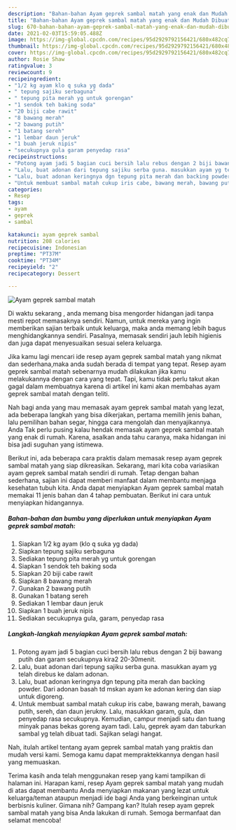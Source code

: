 ```yaml
---
description: "Bahan-bahan Ayam geprek sambal matah yang enak dan Mudah Dibuat"
title: "Bahan-bahan Ayam geprek sambal matah yang enak dan Mudah Dibuat"
slug: 670-bahan-bahan-ayam-geprek-sambal-matah-yang-enak-dan-mudah-dibuat
date: 2021-02-03T15:59:05.488Z
image: https://img-global.cpcdn.com/recipes/95d2929792156421/680x482cq70/ayam-geprek-sambal-matah-foto-resep-utama.jpg
thumbnail: https://img-global.cpcdn.com/recipes/95d2929792156421/680x482cq70/ayam-geprek-sambal-matah-foto-resep-utama.jpg
cover: https://img-global.cpcdn.com/recipes/95d2929792156421/680x482cq70/ayam-geprek-sambal-matah-foto-resep-utama.jpg
author: Rosie Shaw
ratingvalue: 3
reviewcount: 9
recipeingredient:
- "1/2 kg ayam klo q suka yg dada"
- " tepung sajiku serbaguna"
- " tepung pita merah yg untuk gorengan"
- "1 sendok teh baking soda"
- "20 biji cabe rawit"
- "8 bawang merah"
- "2 bawang putih"
- "1 batang sereh"
- "1 lembar daun jeruk"
- "1 buah jeruk nipis"
- "secukupnya gula garam penyedap rasa"
recipeinstructions:
- "Potong ayam jadi 5 bagian cuci bersih lalu rebus dengan 2 biji bawang putih dan garam secukupnya kira2 20-30menit."
- "Lalu, buat adonan dari tepung sajiku serba guna. masukkan ayam yg telah direbus ke dalam adonan."
- "Lalu, buat adonan keringnya dgn tepung pita merah dan backing powder. Dari adonan basah td mskan ayam ke adonan kering dan siap untuk digoreng."
- "Untuk membuat sambal matah cukup iris cabe, bawang merah, bawang putih, sereh, dan daun jerukny. Lalu, masukkan garam, gula, dan penyedap rasa secukupnya. Kemudian, campur menjadi satu dan tuang minyak panas bekas goreng ayam tadi. Lalu, geprek ayam dan taburkan sambal yg telah dibuat tadi. Sajikan selagi hangat."
categories:
- Resep
tags:
- ayam
- geprek
- sambal

katakunci: ayam geprek sambal 
nutrition: 208 calories
recipecuisine: Indonesian
preptime: "PT37M"
cooktime: "PT34M"
recipeyield: "2"
recipecategory: Dessert

---
```



![Ayam geprek sambal matah](https://img-global.cpcdn.com/recipes/95d2929792156421/680x482cq70/ayam-geprek-sambal-matah-foto-resep-utama.jpg)

Di waktu  sekarang , anda memang bisa mengorder hidangan jadi tanpa mesti repot memasaknya sendiri. Namun, untuk mereka yang ingin memberikan sajian terbaik untuk keluarga, maka anda memang lebih bagus menghidangkannya sendiri. Pasalnya, memasak sendiri jauh lebih higienis dan juga dapat menyesuaikan sesuai selera keluarga.

Jika kamu lagi mencari ide resep ayam geprek sambal matah yang nikmat dan sederhana,maka anda sudah berada di tempat yang tepat. Resep ayam geprek sambal matah  sebenarnya mudah dilakukan jika kamu melakukannya dengan cara yang tepat. Tapi, kamu tidak perlu takut akan gagal dalam membuatnya 
karena di artikel ini kami akan membahas ayam geprek sambal matah dengan teliti.  



Nah bagi anda yang mau memasak ayam geprek sambal matah yang lezat, ada beberapa langkah yang bisa dikerjakan, pertama memilih jenis bahan, lalu pemilihan bahan segar, hingga cara mengolah dan menyajikannya. Anda Tak perlu pusing kalau hendak memasak ayam geprek sambal matah yang enak di rumah. Karena, asalkan anda  tahu caranya, maka hidangan ini bisa jadi suguhan yang istimewa.

Berikut ini, ada beberapa cara praktis  dalam memasak resep ayam geprek sambal matah yang siap dikreasikan. Sekarang, mari kita coba variasikan ayam geprek sambal matah sendiri di rumah. Tetap dengan bahan sederhana, sajian ini dapat memberi manfaat dalam membantu menjaga kesehatan tubuh kita. Anda dapat menyiapkan Ayam geprek sambal matah memakai 11 jenis bahan dan 4 tahap pembuatan. Berikut ini cara untuk menyiapkan hidangannya.

<!--inarticleads1-->

##### Bahan-bahan dan bumbu yang diperlukan untuk menyiapkan Ayam geprek sambal matah:

1. Siapkan 1/2 kg ayam (klo q suka yg dada)
1. Siapkan  tepung sajiku serbaguna
1. Sediakan  tepung pita merah yg untuk gorengan
1. Siapkan 1 sendok teh baking soda
1. Siapkan 20 biji cabe rawit
1. Siapkan 8 bawang merah
1. Gunakan 2 bawang putih
1. Gunakan 1 batang sereh
1. Sediakan 1 lembar daun jeruk
1. Siapkan 1 buah jeruk nipis
1. Sediakan secukupnya gula, garam, penyedap rasa




<!--inarticleads2-->

##### Langkah-langkah menyiapkan Ayam geprek sambal matah:

1. Potong ayam jadi 5 bagian cuci bersih lalu rebus dengan 2 biji bawang putih dan garam secukupnya kira2 20-30menit.
1. Lalu, buat adonan dari tepung sajiku serba guna. masukkan ayam yg telah direbus ke dalam adonan.
1. Lalu, buat adonan keringnya dgn tepung pita merah dan backing powder. Dari adonan basah td mskan ayam ke adonan kering dan siap untuk digoreng.
1. Untuk membuat sambal matah cukup iris cabe, bawang merah, bawang putih, sereh, dan daun jerukny. Lalu, masukkan garam, gula, dan penyedap rasa secukupnya. Kemudian, campur menjadi satu dan tuang minyak panas bekas goreng ayam tadi. Lalu, geprek ayam dan taburkan sambal yg telah dibuat tadi. Sajikan selagi hangat.




Nah, itulah artikel tentang  ayam geprek sambal matah  yang praktis dan mudah versi kami. Semoga kamu dapat mempraktekkannya dengan hasil yang memuaskan. 

Terima kasih anda telah menggunakan resep yang kami tampilkan di halaman ini. Harapan kami, resep  Ayam geprek sambal matah yang mudah di atas dapat membantu Anda menyiapkan makanan yang lezat untuk keluarga/teman ataupun menjadi ide bagi Anda yang berkeinginan untuk berbisnis kuliner. Gimana nih? Gampang kan? Itulah resep ayam geprek sambal matah yang bisa Anda lakukan di rumah. Semoga bermanfaat dan selamat mencoba!

